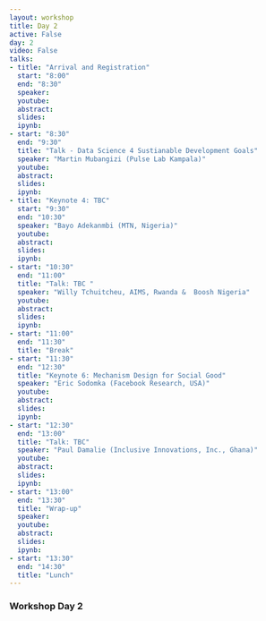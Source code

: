 ```yaml
---
layout: workshop
title: Day 2
active: False
day: 2
video: False
talks:
- title: "Arrival and Registration"
  start: "8:00"
  end: "8:30"
  speaker:
  youtube:
  abstract:
  slides:
  ipynb:
- start: "8:30"
  end: "9:30"
  title: "Talk - Data Science 4 Sustianable Development Goals"
  speaker: "Martin Mubangizi (Pulse Lab Kampala)"
  youtube:
  abstract:
  slides:
  ipynb:
- title: "Keynote 4: TBC"
  start: "9:30"
  end: "10:30"
  speaker: "Bayo Adekanmbi (MTN, Nigeria)"
  youtube:
  abstract:
  slides:
  ipynb:
- start: "10:30"
  end: "11:00"
  title: "Talk: TBC "
  speaker: "Willy Tchuitcheu, AIMS, Rwanda &  Boosh Nigeria"
  youtube:
  abstract:
  slides:
  ipynb:
- start: "11:00"
  end: "11:30"
  title: "Break"
- start: "11:30"
  end: "12:30"
  title: "Keynote 6: Mechanism Design for Social Good" 
  speaker: "Eric Sodomka (Facebook Research, USA)"
  youtube:
  abstract:
  slides:
  ipynb:
- start: "12:30"
  end: "13:00"
  title: "Talk: TBC"
  speaker: "Paul Damalie (Inclusive Innovations, Inc., Ghana)"
  youtube:
  abstract:
  slides:
  ipynb:
- start: "13:00"
  end: "13:30"
  title: "Wrap-up"
  speaker: 
  youtube:
  abstract:
  slides:
  ipynb:
- start: "13:30"
  end: "14:30"
  title: "Lunch"
---
```


<h3> <b>Workshop Day 2</b></h3>